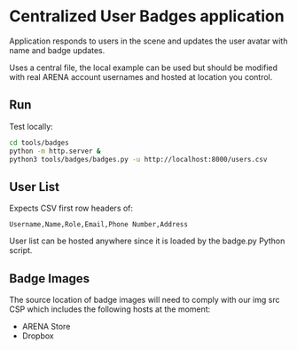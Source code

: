 # Centralized User Badges application
Application responds to users in the scene and updates the user avatar with name and badge updates.

Uses a central file, the local example can be used but should be modified with real ARENA account usernames and hosted at location you control.

## Run
Test locally:
```bash
cd tools/badges
python -m http.server &
python3 tools/badges/badges.py -u http://localhost:8000/users.csv
```

## User List
Expects CSV first row headers of:
```
Username,Name,Role,Email,Phone Number,Address
```

User list can be hosted anywhere since it is loaded by the badge.py Python script.

## Badge Images

The source location of badge images will need to comply with our img src CSP which includes the following hosts at the moment:

- ARENA Store
- Dropbox
